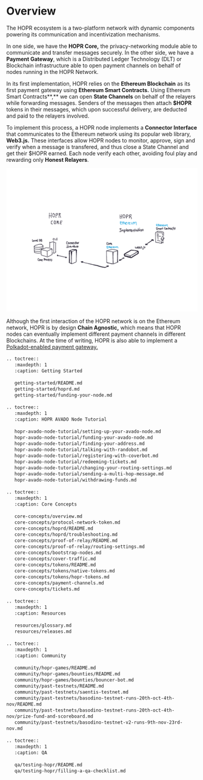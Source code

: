# Overview

The HOPR ecosystem is a two-platform network with dynamic components powering its communication and incentivization mechanisms.

In one side, we have the **HOPR Core,** the privacy-networking module able to communicate and transfer messages securely. In the other side, we have a **Payment Gateway**, which is a Distributed Ledger Technology \(DLT\) or Blockchain infrastructure able to open payment channels on behalf of nodes running in the HOPR Network.

In its first implementation, HOPR relies on the **Ethereum Blockchain** as its first payment gateway using **Ethereum Smart Contracts.** Using Ethereum Smart Contracts**,** we can open **State Channels** on behalf of the relayers while forwarding messages. Senders of the messages then attach **\$HOPR** tokens in their messages, which upon successful delivery, are deducted and paid to the relayers involved.

To implement this process, a HOPR node implements a **Connector Interface** that communicates to the Ethereum network using its popular web library, **Web3.js.** These interfaces allow HOPR nodes to monitor, approve, sign and verify when a message is transfered, and thus close a State Channel and get their \$HOPR earned. Each node verify each other, avoiding foul play and rewarding only **Honest Relayers**.

![](./images/paper.bloc.8-2.png)

Although the first interaction of the HOPR network is on the Ethereum network, HOPR is by design **Chain Agnostic,** which means that HOPR nodes can eventually implement different payment channels in different Blockchains. At the time of writing, HOPR is also able to implement a [Polkadot-enabled payment gateway.](https://github.com/hoprnet/hopr-polkadot)

```eval_rst
.. toctree::
   :maxdepth: 1
   :caption: Getting Started

   getting-started/README.md
   getting-started/hoprd.md
   getting-started/funding-your-node.md

.. toctree::
   :maxdepth: 1
   :caption: HOPR AVADO Node Tutorial

   hopr-avado-node-tutorial/setting-up-your-avado-node.md
   hopr-avado-node-tutorial/funding-your-avado-node.md
   hopr-avado-node-tutorial/finding-your-address.md
   hopr-avado-node-tutorial/talking-with-randobot.md
   hopr-avado-node-tutorial/registering-with-coverbot.md
   hopr-avado-node-tutorial/redeeming-tickets.md
   hopr-avado-node-tutorial/changing-your-routing-settings.md
   hopr-avado-node-tutorial/sending-a-multi-hop-message.md
   hopr-avado-node-tutorial/withdrawing-funds.md

.. toctree::
   :maxdepth: 1
   :caption: Core Concepts

   core-concepts/overview.md
   core-concepts/protocol-network-token.md
   core-concepts/hoprd/README.md
   core-concepts/hoprd/troubleshooting.md
   core-concepts/proof-of-relay/README.md
   core-concepts/proof-of-relay/routing-settings.md
   core-concepts/bootstrap-nodes.md
   core-concepts/cover-traffic.md
   core-concepts/tokens/README.md
   core-concepts/tokens/native-tokens.md
   core-concepts/tokens/hopr-tokens.md
   core-concepts/payment-channels.md
   core-concepts/tickets.md

.. toctree::
   :maxdepth: 1
   :caption: Resources

   resources/glossary.md
   resources/releases.md

.. toctree::
   :maxdepth: 1
   :caption: Community

   community/hopr-games/README.md
   community/hopr-games/bounties/README.md
   community/hopr-games/bounties/bouncer-bot.md
   community/past-testnets/README.md
   community/past-testnets/saentis-testnet.md
   community/past-testnets/basodino-testnet-runs-20th-oct-4th-nov/README.md
   community/past-testnets/basodino-testnet-runs-20th-oct-4th-nov/prize-fund-and-scoreboard.md
   community/past-testnets/basodino-testnet-v2-runs-9th-nov-23rd-nov.md

.. toctree::
   :maxdepth: 1
   :caption: QA

   qa/testing-hopr/README.md
   qa/testing-hopr/filling-a-qa-checklist.md
```
